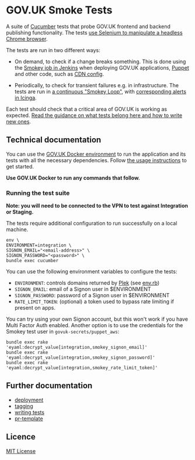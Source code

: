 # GOV.UK Smoke Tests

A suite of [Cucumber](https://cucumber.io/) tests that probe GOV.UK frontend and backend publishing functionality. The tests [use Selenium to manipulate a headless Chrome browser](features/support/env.rb).

The tests are run in two different ways:

- On demand, to check if a change breaks something. This is done using the [Smokey job in Jenkins](https://github.com/alphagov/govuk-puppet/blob/b103dd3b4adcc8c39343dd85b68f4f5b93e38d9d/modules/govuk_jenkins/manifests/jobs/smokey.pp) when deploying GOV.UK applications, [Puppet](https://github.com/alphagov/govuk-puppet/blob/27faad21eadd52e8d8b37366eac0d8e1e123adbb/modules/govuk_jenkins/templates/jobs/deploy_puppet.yaml.erb#L44) and other code, such as [CDN config](https://github.com/alphagov/govuk-puppet/blob/0e1f84954831188e22a1a76cedc4463318edf1e8/modules/govuk_jenkins/templates/jobs/deploy_cdn.yaml.erb#L49).

- Periodically, to check for transient failures e.g. in infrastructure. The tests are run in [a continuous "Smokey Loop"](https://github.com/alphagov/govuk-puppet/blob/b4db7542789ecff278ae7defc05f7652f7077806/modules/monitoring/templates/smokey-loop.conf), with [corresponding alerts in Icinga](https://github.com/alphagov/govuk-puppet/blob/b4db7542789ecff278ae7defc05f7652f7077806/modules/monitoring/manifests/checks/smokey.pp).

Each test should check that a critical area of GOV.UK is working as expected. [Read the guidance on what tests belong here and how to write new ones](docs/writing-tests.md).

## Technical documentation

You can use the [GOV.UK Docker environment](https://github.com/alphagov/govuk-docker) to run the application and its tests with all the necessary dependencies. Follow [the usage instructions](https://github.com/alphagov/govuk-docker#usage) to get started.

**Use GOV.UK Docker to run any commands that follow.**

### Running the test suite

**Note: you will need to be connected to the VPN to test against Integration or Staging.**

The tests require additional configuration to run successfully on a local machine.

```
env \
ENVIRONMENT=integration \
SIGNON_EMAIL="<email-address>" \
SIGNON_PASSWORD="<password>" \
bundle exec cucumber
```

You can use the following environment variables to configure the tests:

* `ENVIRONMENT`: controls domains returned by [Plek](https://github.com/alphagov/plek) (see [env.rb](https://github.com/alphagov/smokey/blob/19c21ac4be3f67ef994f327670121209c8632c0d/features/support/env.rb#L9-L21))
* `SIGNON_EMAIL`: email of a Signon user in $ENVIRONMENT
* `SIGNON_PASSWORD`: password of a Signon user in $ENVIRONMENT
* `RATE_LIMIT_TOKEN`: (optional) a token used to bypass rate limiting if present on apps.

You can try using your own Signon account, but this won't work if you have Multi Factor Auth enabled. Another option is to use the credentials for the Smokey test user in `govuk-secrets/puppet_aws`:

```
bundle exec rake 'eyaml:decrypt_value[integration,smokey_signon_email]'
bundle exec rake 'eyaml:decrypt_value[integration,smokey_signon_password]'
bundle exec rake 'eyaml:decrypt_value[integration,smokey_rate_limit_token]'
```

## Further documentation

- [deployment](docs/deployment.md)
- [tagging](docs/tagging.md)
- [writing tests](docs/writing-tests.md)
- [pr-template](.github/pull_request_template.md)

## Licence

[MIT License](LICENCE)
